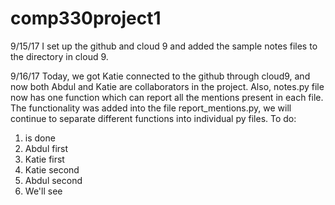 # comp330project1

9/15/17
I set up the github and cloud 9 and added the sample notes files to the directory in cloud 9.

9/16/17
Today, we got Katie connected to the github through cloud9, and now both Abdul and Katie are collaborators in the project. 
Also, notes.py file now has one function which can report all the mentions present in each file.
The functionality was added into the file report_mentions.py, we will continue to separate different functions into individual py files.
To do:
1. is done
2. Abdul first
3. Katie first
4. Katie second
5. Abdul second
6. We'll see
